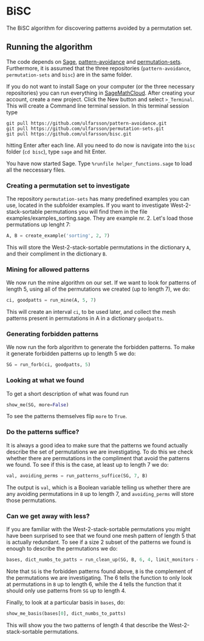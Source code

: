 # BiSC
The BiSC algorithm for discovering patterns avoided by a permutation set.

## Running the algorithm

The code depends on [Sage](http://www.sagemath.org),
[pattern-avoidance](https://github.com/ulfarsson/pattern-avoidance) and
[permutation-sets](https://github.com/ulfarsson/permutation-sets). Furthermore,
it is assumed that the three repositories (`pattern-avoidance`,
`permutation-sets` and `bisc`) are in the same folder.

If you do not want to install Sage on your computer (or the three necessary
repositories) you can run everything in
[SageMathCloud](https://cloud.sagemath.com). After creating your account,
create a new project. Click the New button and select `>_Terminal`. This will
create a Command line terminal session. In this terminal session type

```
git pull https://github.com/ulfarsson/pattern-avoidance.git
git pull https://github.com/ulfarsson/permutation-sets.git
git pull https://github.com/ulfarsson/bisc.git
```

hitting Enter after each line. All you need to do now is navigate into the
`bisc` folder (`cd bisc`), type `sage` and hit Enter.

You have now started Sage. Type `%runfile helper_functions.sage` to load all the
neccessary files.

### Creating a permutation set to investigate

The repository `permutation-sets` has many predefined examples you can use,
located in the subfolder examples. If you want to investigate
West-2-stack-sortable permutations you will find them in the file
examples/examples_sorting.sage. They are example nr. 2. Let's load those
permutations up lenght 7:

```python
A, B = create_example('sorting', 2, 7)
```

This will store the West-2-stack-sortable permutations in the dictionary `A`,
and their compliment in the dictionary `B`.

### Mining for allowed patterns

We now run the mine algorithm on our set. If we want to look for patterns of
length 5, using all of the permutations we created (up to length 7), we do:

```python
ci, goodpatts = run_mine(A, 5, 7)
```

This will create an interval `ci`, to be used later, and collect the mesh
patterns present in permutations in A in a dictionary `goodpatts`.

### Generating forbidden patterns

We now run the forb algorithm to generate the forbidden patterns. To make it
generate forbidden patterns up to length 5 we do:

```python
SG = run_forb(ci, goodpatts, 5)
```

### Looking at what we found

To get a short description of what was found run

```python
show_me(SG, more=False)
```

To see the patterns themselves flip `more` to `True`.

### Do the patterns suffice?

It is always a good idea to make sure that the patterns we found actually
describe the set of permutations we are investigating. To do this we check
whether there are permutations in the compliment that avoid the patterns we
found. To see if this is the case, at least up to length 7 we do:

```python
val, avoiding_perms = run_patterns_suffice(SG, 7, B)
```

The output is `val`, which is a Boolean variable telling us whether there are
any avoiding permutations in `B` up to length 7, and `avoiding_perms` will
store those permutations.

### Can we get away with less?

If you are familiar with the West-2-stack-sortable permutations you might have
been surprised to see that we found one mesh pattern of length 5 that is
actually redundant. To see if a size 2 subset of the patterns we found is enough
to describe the permutations we do:

```python
bases, dict_numbs_to_patts = run_clean_up(SG, B, 6, 4, limit_monitors = 2)
```

Note that `SG` is the forbidden patterns found above, `B` is the complement of
the permutations we are investigating. The 6 tells the function to only look at
permutations in `B` up to length 6, while the 4 tells the function that it
should only use patterns from `SG` up to length 4.

Finally, to look at a particular basis in `bases`, do:

```python
show_me_basis(bases[0], dict_numbs_to_patts)
```

This will show you the two patterns of length 4 that describe the
West-2-stack-sortable permutations.



